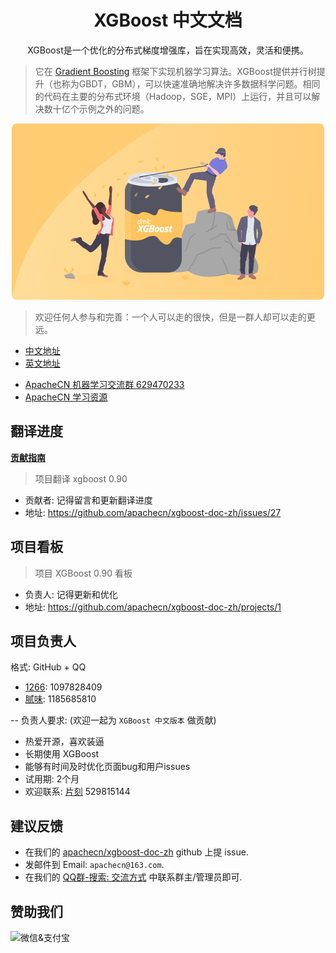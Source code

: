 # <center>XGBoost 中文文档</center>

<center>XGBoost是一个优化的分布式梯度增强库，旨在实现高效，灵活和便携。</center>

> 它在 [Gradient Boosting](https://en.wikipedia.org/wiki/Gradient_boosting) 框架下实现机器学习算法。XGBoost提供并行树提升（也称为GBDT，GBM），可以快速准确地解决许多数据科学问题。相同的代码在主要的分布式环境（Hadoop，SGE，MPI）上运行，并且可以解决数十亿个示例之外的问题。

<center>

![](docs/img/logo.png)
</center>

> 欢迎任何人参与和完善：一个人可以走的很快，但是一群人却可以走的更远。

* [中文地址](https://xgboost.apachecn.org/)
* [英文地址](https://xgboost.ai/)
+ [ApacheCN 机器学习交流群 629470233](http://shang.qq.com/wpa/qunwpa?idkey=30e5f1123a79867570f665aa3a483ca404b1c3f77737bc01ec520ed5f078ddef)
+ [ApacheCN 学习资源](https://www.ibooker.org.cn/docs)

## 翻译进度

[**贡献指南**](CONTRIBUTING.md)

> 项目翻译 xgboost 0.90

* 贡献者: 记得留言和更新翻译进度
* 地址: https://github.com/apachecn/xgboost-doc-zh/issues/27

## 项目看板

> 项目 XGBoost 0.90 看板

* 负责人: 记得更新和优化
* 地址: https://github.com/apachecn/xgboost-doc-zh/projects/1


## 项目负责人

格式: GitHub + QQ

* [1266](https://github.com/wangweitong): 1097828409
* [腻味](https://github.com/XuQiao318): 1185685810

-- 负责人要求: (欢迎一起为 `XGBoost 中文版本` 做贡献)

* 热爱开源，喜欢装逼
* 长期使用 XGBoost
* 能够有时间及时优化页面bug和用户issues
* 试用期: 2个月
* 欢迎联系: [片刻](https://github.com/jiangzhonglian) 529815144


## 建议反馈

* 在我们的 [apachecn/xgboost-doc-zh](https://github.com/apachecn/xgboost-doc-zh) github 上提 issue.
* 发邮件到 Email: `apachecn@163.com`.
* 在我们的 [QQ群-搜索: 交流方式](https://github.com/apachecn/home) 中联系群主/管理员即可.

## 赞助我们

<img src="http://data.apachecn.org/img/about/donate.jpg" alt="微信&支付宝" />

